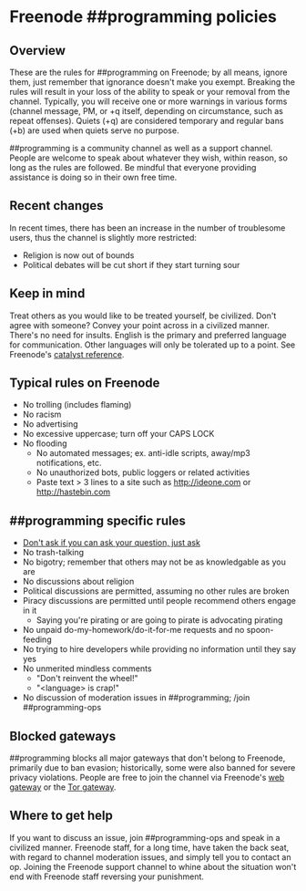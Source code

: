 # Freenode \#\#programming policies

## Overview
These are the rules for ##programming on Freenode; by all means, ignore them, just remember that ignorance doesn't make you exempt. Breaking the rules will result in your loss of the ability to speak or your removal from the channel. Typically, you will receive one or more warnings in various forms (channel message, PM, or +q itself, depending on circumstance, such as repeat offenses). Quiets (+q) are considered temporary and regular bans (+b) are used when quiets serve no purpose.

\#\#programming is a community channel as well as a support channel. People are welcome to speak about whatever they wish, within reason, so long as the rules are followed. Be mindful that everyone providing assistance is doing so in their own free time.

## Recent changes
In recent times, there has been an increase in the number of troublesome users, thus the channel is slightly more restricted:

  * Religion is now out of bounds
  * Political debates will be cut short if they start turning sour

## Keep in mind
Treat others as you would like to be treated yourself, be civilized. Don't agree with someone? Convey your point across in a civilized manner. There's no need for insults. English is the primary and preferred language for communication. Other languages will only be tolerated up to a point. See Freenode's [catalyst reference](https://freenode.net/catalysts.shtml).

## Typical rules on Freenode

  * No trolling (includes flaming)
  * No racism
  * No advertising
  * No excessive uppercase; turn off your CAPS LOCK
  * No flooding
    * No automated messages; ex. anti-idle scripts, away/mp3 notifications, etc.
    * No unauthorized bots, public loggers or related activities
    * Paste text > 3 lines to a site such as http://ideone.com or http://hastebin.com

## \#\#programming specific rules

  * [Don't ask if you can ask your question, just ask](http://catb.org/~esr/faqs/smart-questions.html)
  * No trash-talking
  * No bigotry; remember that others may not be as knowledgable as you are
  * No discussions about religion
  * Political discussions are permitted, assuming no other rules are broken
  * Piracy discussions are permitted until people recommend others engage in it
    * Saying you're pirating or are going to pirate is advocating pirating
  * No unpaid do-my-homework/do-it-for-me requests and no spoon-feeding
  * No trying to hire developers while providing no information until they say yes
  * No unmerited mindless comments
    * "Don't reinvent the wheel!"
    * "\<language\> is crap!"
  * No discussion of moderation issues in ##programming; /join ##programming-ops

## Blocked gateways
\#\#programming blocks all major gateways that don't belong to Freenode, primarily due to ban evasion; historically, some were also banned for severe privacy violations. People are free to join the channel via Freenode's [web gateway](https://webchat.freenode.net) or the [Tor gateway](https://freenode.net/irc_servers.shtml#tor).

## Where to get help
If you want to discuss an issue, join ##programming-ops and speak in a civilized manner. Freenode staff, for a long time, have taken the back seat, with regard to channel moderation issues, and simply tell you to contact an op. Joining the Freenode support channel to whine about the situation won't end with Freenode staff reversing your punishment.

